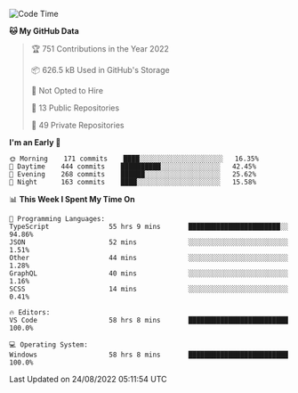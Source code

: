 <!--START_SECTION:waka-->
![Code Time](http://img.shields.io/badge/Code%20Time-2%2C877%20hrs%2052%20mins-blue)

**🐱 My GitHub Data** 

> 🏆 751 Contributions in the Year 2022
 > 
> 📦 626.5 kB Used in GitHub's Storage 
 > 
> 🚫 Not Opted to Hire
 > 
> 📜 13 Public Repositories 
 > 
> 🔑 49 Private Repositories  
 > 
**I'm an Early 🐤** 

```text
🌞 Morning    171 commits    ████░░░░░░░░░░░░░░░░░░░░░   16.35% 
🌆 Daytime    444 commits    ██████████░░░░░░░░░░░░░░░   42.45% 
🌃 Evening    268 commits    ██████░░░░░░░░░░░░░░░░░░░   25.62% 
🌙 Night      163 commits    ████░░░░░░░░░░░░░░░░░░░░░   15.58%

```


📊 **This Week I Spent My Time On** 

```text
💬 Programming Languages: 
TypeScript               55 hrs 9 mins       ███████████████████████░░   94.86% 
JSON                     52 mins             ░░░░░░░░░░░░░░░░░░░░░░░░░   1.51% 
Other                    44 mins             ░░░░░░░░░░░░░░░░░░░░░░░░░   1.28% 
GraphQL                  40 mins             ░░░░░░░░░░░░░░░░░░░░░░░░░   1.16% 
SCSS                     14 mins             ░░░░░░░░░░░░░░░░░░░░░░░░░   0.41%

🔥 Editors: 
VS Code                  58 hrs 8 mins       █████████████████████████   100.0%

💻 Operating System: 
Windows                  58 hrs 8 mins       █████████████████████████   100.0%

```


 Last Updated on 24/08/2022 05:11:54 UTC
<!--END_SECTION:waka-->

